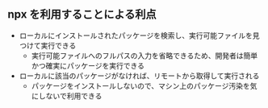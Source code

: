 ## npx を利用することによる利点

- ローカルにインストールされたパッケージを検索し、実行可能ファイルを見つけて実行できる
  - 実行可能ファイルへのフルパスの入力を省略できるため、開発者は簡単かつ確実にパッケージを実行できる
- ローカルに該当のパッケージがなければ、リモートから取得して実行される
  - パッケージをインストールしないので、マシン上のパッケージ汚染を気にしないで利用できる
